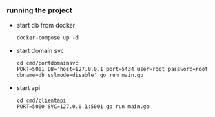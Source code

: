 ### running the project

* start db from docker
  ```
  docker-compose up -d
  ```
* start domain svc
  ```
  cd cmd/portdomainsvc
  PORT=5001 DB='host=127.0.0.1 port=5434 user=root password=root dbname=db sslmode=disable' go run main.go
  ```
* start api
  ```
  cd cmd/clientapi
  PORT=5000 SVC=127.0.0.1:5001 go run main.go
  ```
